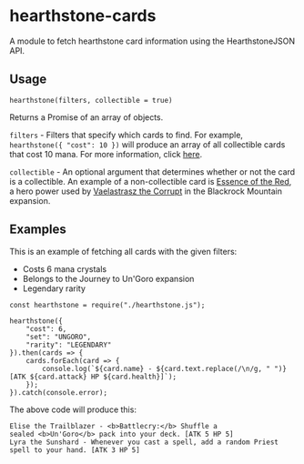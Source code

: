 # hearthstone-cards
A module to fetch hearthstone card information using the HearthstoneJSON API.

## Usage
`hearthstone(filters, collectible = true)`

Returns a Promise of an array of objects.

`filters` - Filters that specify which cards to find. For example, `hearthstone({ "cost": 10 })` will produce an array of all collectible cards that cost 10 mana. For more information, click [here](https://hearthstonejson.com/).

`collectible` - An optional argument that determines whether or not the card is a collectible. An example of a non-collectible card is [Essence of the Red](http://hearthstone.gamepedia.com/Essence_of_the_Red_(Normal)), a hero power used by [Vaelastrasz the Corrupt](http://hearthstone.gamepedia.com/Vaelastrasz_the_Corrupt) in the Blackrock Mountain expansion.

## Examples
This is an example of fetching all cards with the given filters:
- Costs 6 mana crystals
- Belongs to the Journey to Un'Goro expansion
- Legendary rarity
```
const hearthstone = require("./hearthstone.js");

hearthstone({
    "cost": 6,
    "set": "UNGORO",
    "rarity": "LEGENDARY"
}).then(cards => {
    cards.forEach(card => {
        console.log(`${card.name} - ${card.text.replace(/\n/g, " ")} [ATK ${card.attack} HP ${card.health}]`);
    });
}).catch(console.error);
```
The above code will produce this: 
```
Elise the Trailblazer - <b>Battlecry:</b> Shuffle a sealed <b>Un'Goro</b> pack into your deck. [ATK 5 HP 5]
Lyra the Sunshard - Whenever you cast a spell, add a random Priest spell to your hand. [ATK 3 HP 5]
```
